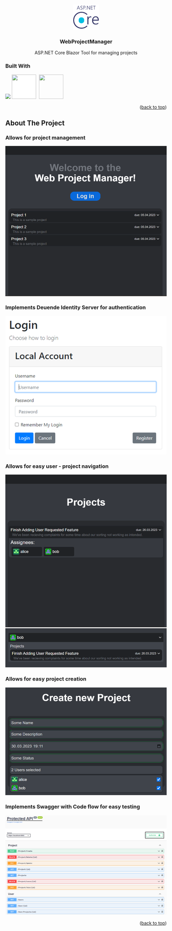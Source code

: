 <a name="readme-top"></a>

<!-- PROJECT LOGO -->
<br />
<div align="center">
    <img src="https://raw.githubusercontent.com/Indeedornot/README_icons/2cc2c6a6d95f2142441267c6f44467ed1c9224cf/language_and_tools/square/asp.net-core/asp.net-core.svg" alt="Logo" width="80" height="80"/>

<h3 align="center">WebProjectManager</h3>

  <p align="center">
    ASP.NET Core Blazor Tool for managing projects
  </p>
</div>

### Built With

<image src="https://raw.githubusercontent.com/Indeedornot/README_icons/3454466b1b34e42f17c5104d222219c9485129b7/language_and_tools/square/c%23/c%23.svg" />
<image src="https://raw.githubusercontent.com/Indeedornot/README_icons/2cc2c6a6d95f2142441267c6f44467ed1c9224cf/language_and_tools/square/asp.net-core/asp.net-core.svg" style="background-color:white;" width=76 height=76/>
<image src="https://raw.githubusercontent.com/Indeedornot/README_icons/2cc2c6a6d95f2142441267c6f44467ed1c9224cf/language_and_tools/square/blazor/blazor.svg" width=76 height=76 style="margin-left: 5px"/>
<p align="right">(<a href="#readme-top">back to top</a>)</p>

<!-- ABOUT THE PROJECT -->
## About The Project

### Allows for project management

<div align="center">
  <img src="https://github.com/Indeedornot/WebProjectManager/blob/main/Assets/Landing.png?raw=true"/>
</div>

### Implements Deuende Identity Server for authentication

<div align="center">
  <img src="https://github.com/Indeedornot/WebProjectManager/blob/main/Assets/SignIn.png?raw=true"/>
</div>

### Allows for easy user - project navigation

<div align="center">
    <img src="https://github.com/Indeedornot/WebProjectManager/blob/main/Assets/Projects.png?raw=true"/>
</div>

<div align="center">
    <img src="https://github.com/Indeedornot/WebProjectManager/blob/main/Assets/User.png?raw=true"/>
</div>

### Allows for easy project creation

<div align="center">
    <img src="https://github.com/Indeedornot/WebProjectManager/blob/main/Assets/Create.png?raw=true"/>
</div>

### Implements Swagger with Code flow for easy testing

<div align="center">
    <img src="https://github.com/Indeedornot/WebProjectManager/blob/main/Assets/Swagger.png?raw=true"/>
</div>

<p align="right">(<a href="#readme-top">back to top</a>)</p>